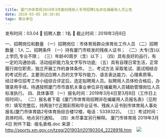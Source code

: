 ```yaml
---
title: 厦门市体育局2019年3月面向残疾人专项招聘1名非在编雇用人员公告
date: 2019-03-05 10:10:01
tags: 事业单位
---
```

发布时间：03.04   🌟   招聘人数：1名   🌈   截止时间：2019年3月8日
<!-- more -->

一、招聘岗位和数量
（一）招聘岗位：市体育局群众体育处工作人员
（二）招聘数量：1人
二、招聘条件
（一）持有厦门市核发的残疾人证书；
（二）大专(含)以上学历,专业不限；
（三）年龄40周岁（含）以下；
（四）具有良好的品行，有一定的沟通协调、活动组织能力及文字写作功底;
（五）具有自理日常生活，正常履行岗位职责，独立开展工作的身体条件。
三、考试方法
采取笔试、面试相结合的考试形式，主要测试应聘人员的文字写作能力、语言表达能力、心理素质等。
经过单位招考工作小组综合评定后，选定拟聘用人员。拟聘用人员体检合格后，办理录用手续。待遇按照厦门市市直机关事业单位非在编雇用人员辅助管理岗位人员标准执行。
四、具体事项
（一）报名时间：2019年3月4日至3月8日（工作日上班时间）。
（二）报名者下载《厦门市体育局招聘非在编雇用人员报名表》（见附件）填写完整后，持两张1寸近期彩照和毕业证书、残疾人证书到市体育局人事处报名(厦门市体育路2号体育局综合楼12楼，电话：5339322)。
（三）考试时间：具体时间、地点另行通知。
（四）未尽事宜另行解释。
厦门市体育局
2019年3月4日
附件下载:
·报名表格.doc
来源：
http://sports.xm.gov.cn/tzgg/201903/t20190304_2228918.htm
 
 ![](https://cdn.weiweiblog.cn/20181015134814.png)